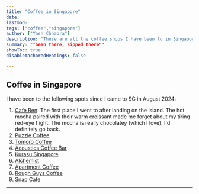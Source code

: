 ```yaml
---
title: "Coffee in Singapore" 
date:
lastmod:
tags: ["coffee","singapore"]
author: ["Yash Chhabra"]
description: "These are all the coffee shops I have been to in Singapore."
summary: ""bean there, sipped there""
showToc: true
disableAnchoredHeadings: false

---
```


## Coffee in Singapore

I have been to the following spots since I came to SG in August 2024:

1. [Cafe Ren](https://www.instagram.com/caferen.sg/): The first place I went to after landing on the island. The hot mocha paired with their warm croissant made me forget about my tiring red-eye flight. The mocha is really chocolatey (which I love). I'd definitely go back. 
2. [Puzzle Coffee](https://www.instagram.com/thepuzzlecoffee/)
3. [Tomoro Coffee](https://www.instagram.com/tomorocoffee.sg/)
4. [Acoustics Coffee Bar](https://www.instagram.com/acousticscoffeebar/)
5. [Kurasu Singapore](https://www.instagram.com/kurasusg/)
6. [Alchemist](https://www.instagram.com/alchemist.sg/)
7. [Apartment Coffee](https://www.instagram.com/apartmentcoffee/)
8. [Rough Guys Coffee](https://www.instagram.com/roughguyscoffee/)
9. [Snap Cafe](https://www.instagram.com/snapcafe.sg/)

---
